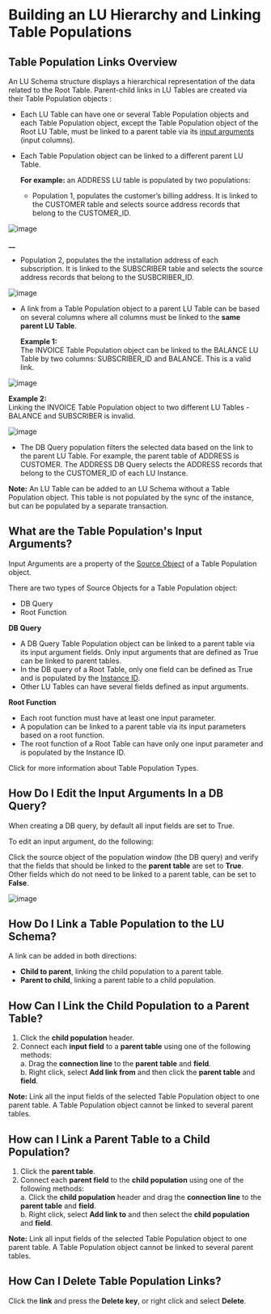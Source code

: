 # Building an LU Hierarchy and Linking Table Populations

## Table Population Links Overview
An LU Schema structure displays a hierarchical representation of the data related to the Root Table. Parent-child links in LU Tables are created via their Table Population objects :
* Each LU Table can have one or several Table Population objects and each Table Population object, except the Table Population object of the Root LU Table, must be linked to a parent table via its [input arguments](https://github.com/k2view-academy/K2View-Academy/blob/master/articles/03_logical_units/12_LU_hierarchy_and_linking_table_population.md#what-are-the-table-populations-input-arguments) (input columns). 
* Each Table Population object can be linked to a different parent LU Table.

  **For example:** an ADDRESS LU table is populated by two populations: 
  * Population 1, populates the customer’s billing address. It is linked to the CUSTOMER table and selects source address records that belong to the CUSTOMER_ID.

![image](https://github.com/k2view-academy/K2View-Academy/blob/master/articles/03_logical_units/images/03_12_link_tables1.png)

**__**
  * Population 2, populates the the installation address of each subscription. It is linked to the SUBSCRIBER table and selects the source address records that belong to the SUSBCRIBER_ID.

![image](https://github.com/k2view-academy/K2View-Academy/blob/master/articles/03_logical_units/images/03_12_link_tables2.png)

* A link from a Table Population object to a parent LU Table can be based on several columns where all columns must be linked to the **same parent LU Table**.

  **Example 1:**\
The INVOICE Table Population object can be linked to the BALANCE LU Table by two columns: SUBSCRIBER_ID and BALANCE. This is a valid link.

![image](https://github.com/k2view-academy/K2View-Academy/blob/master/articles/03_logical_units/images/03_12_link_tables3.png)

  **Example 2:**\
Linking the INVOICE Table Population object to two different LU Tables - BALANCE and SUBSCRIBER is invalid.

![image](https://github.com/k2view-academy/K2View-Academy/blob/master/articles/03_logical_units/images/03_12_link_tables4.png)

* The DB Query  population filters the selected data based on the link to the parent LU Table. For example, the parent table of ADDRESS is CUSTOMER. The ADDRESS DB Query selects the ADDRESS records that belong to the CUSTOMER_ID of each LU Instance.

**Note:** An LU Table can be added to an LU Schema without a Table Population object. This table is not populated by the sync of the instance, but can be populated by a separate transaction.


## What are the Table Population's Input Arguments?
Input Arguments are a property of the [Source Object](https://github.com/k2view-academy/K2View-Academy/wiki/Fabric-Glossary#source-object)  of a Table Population object.

There are two types of Source Objects for a Table Population object:
* DB Query
* Root Function

**DB Query**
* A DB Query Table Population object can be linked to a parent table via its input argument fields. Only input arguments that are defined as True can be linked to parent tables.
* In the DB query of a Root Table, only one field can be defined as True and is populated by the [Instance ID](https://github.com/k2view-academy/K2View-Academy/wiki/Fabric-Glossary#instance-id).
* Other LU Tables can have several fields defined as input arguments. 

**Root Function**
* Each root function must have at least one input parameter.
* A population can be linked to a parent table via its input parameters based on a root function. 
* The root function of a Root Table can have only one input parameter and is populated by the Instance ID.

Click for more information about Table Population Types.


## How Do I Edit the Input Arguments In a DB Query?
When creating a DB query, by default all input fields are set to True.  

To edit an input argument, do the following: 

Click the source object of the population window (the DB query) and verify that the fields that should be linked to the **parent table** are set to **True**. Other fields which do not need to be linked to a parent table, can be set to **False**. 

![image](https://github.com/k2view-academy/K2View-Academy/blob/master/articles/03_logical_units/images/03_12_link_tables5.png)

## How Do I Link a Table Population to the LU Schema? 
A link can be added in both directions:
* **Child to parent**, linking the child population to a parent table.
* **Parent to child**, linking a parent table to a child population.

## How Can I Link the Child Population to a Parent Table? 
1. Click the **child population** header.
1. Connect each **input field** to a **parent table** using one of the following methods:\
  a. Drag the **connection line** to the **parent table** and **field**.\
  b. Right click, select **Add link from** and then click the **parent table** and **field**.

**Note:** Link all the input fields of the selected Table Population object to one parent table. A Table Population object cannot be linked to several parent tables.  

## How can I Link a Parent Table to a Child Population?
1. Click the **parent table**.
1. Connect each **parent field** to the **child population** using one of the following methods:\
  a. Click the **child population** header and drag the **connection line** to the **parent table** and **field**.\
  b. Right click, select **Add link to** and then select the **child population** and **field**.

**Note:** Link all input fields of the selected Table Population object to one parent table. A Table Population object cannot be linked to several parent tables.  

## How Can I Delete Table Population Links?
Click the **link** and press the **Delete key**, or right click and select **Delete**.

